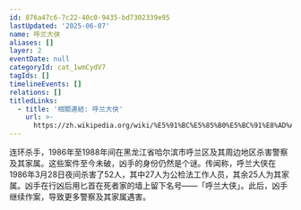 ```yaml
---
id: 876a47c6-7c22-40c0-9435-bd7302339e95
lastUpdated: '2025-06-07'
name: 呼兰大侠
aliases: []
layer: 2
eventDate: null
categoryId: cat_1wmCydV7
tagIds: []
timelineEvents: []
relations: []
titledLinks:
  - title: '相關連結: 呼兰大侠'
    url: >-
      https://zh.wikipedia.org/wiki/%E5%91%BC%E5%85%B0%E5%BC%91%E8%AD%A6%E6%A1%88
---
```

连环杀手，1986年至1988年间在黑龙江省哈尔滨市呼兰区及其周边地区杀害警察及其家属。这些案件至今未破，凶手的身份仍然是个谜。传闻称，呼兰大侠在1986年3月28日夜间杀害了52人，其中27人为公检法工作人员，其余25人为其家属。凶手在行凶后用匕首在死者家的墙上留下名号——「呼兰大侠」。此后，凶手继续作案，导致更多警察及其家属遇害。
